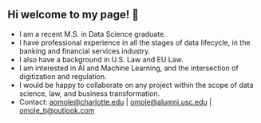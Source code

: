 ## Hi welcome to my page! 👋
- I am a recent M.S. in Data Science graduate.
- I have professional experience in all the stages of data lifecycle, in the banking and financial services industry.
- I also have a background in U.S. Law and EU Law.
- I am interested in AI and Machine Learning, and the intersection of digitization and regulation.
- I would be happy to collaborate on any project within the scope of data science, law, and business transformation.
- Contact: aomole@charlotte.edu | omole@alumni.usc.edu | omole_tj@outlook.com 
